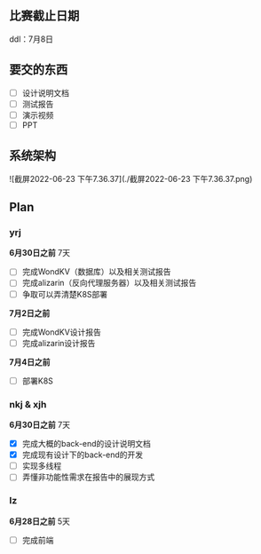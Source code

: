 ## 比赛截止日期

ddl：7月8日

## 要交的东西

- [ ] 设计说明文档
- [ ] 测试报告
- [ ] 演示视频
- [ ] PPT

## 系统架构

![截屏2022-06-23 下午7.36.37](./截屏2022-06-23 下午7.36.37.png)

## Plan

### yrj

**6月30日之前** 7天

- [ ] 完成WondKV（数据库）以及相关测试报告
- [ ] 完成alizarin（反向代理服务器）以及相关测试报告
- [ ] 争取可以弄清楚K8S部署

**7月2日之前** 

- [ ] 完成WondKV设计报告
- [ ] 完成alizarin设计报告

**7月4日之前**

- [ ] 部署K8S

### nkj & xjh

**6月30日之前** 7天

- [x] 完成大概的back-end的设计说明文档
- [x] 完成现有设计下的back-end的开发
- [ ] 实现多线程
- [ ] 弄懂非功能性需求在报告中的展现方式

### lz

**6月28日之前** 5天

- [ ] 完成前端
